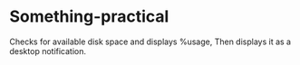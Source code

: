# Something-practical
Checks for available disk space and displays %usage, Then displays it as a desktop notification. 
